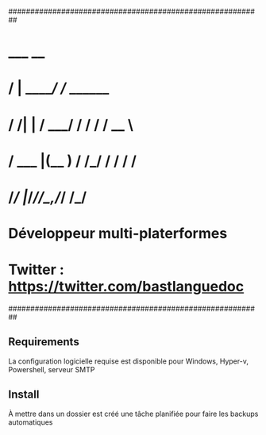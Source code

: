 ##########################################################
#     ___         __                                     #
#    /   |  _____/ /_  ______                            #
#    / /| | / ___/ / / / / __ \                          #
#  / ___ |(__  ) / /_/ / / / /                           # 
# /_/  |_/____/_/\__,_/_/ /_/                            #
#                                                        #
# Développeur multi-platerformes                         #
# Twitter : https://twitter.com/bastlanguedoc					   #
##########################################################


## Requirements

La configuration logicielle requise est disponible pour Windows, Hyper-v, Powershell, serveur SMTP

## Install

À mettre dans un dossier est créé une tâche planifiée pour faire les backups automatiques

